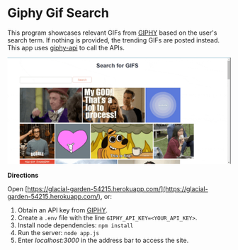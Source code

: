 # Giphy Gif Search

This program showcases relevant GIFs from [GIPHY](https://developers.giphy.com/docs/sdk/) based on the user's search term. If nothing is provided, the trending GIFs are posted instead. This app uses [giphy-api](https://github.com/austinkelleher/giphy-api) to call the APIs.

![Trending GIFs](recording.gif)

**Directions**

Open [https://glacial-garden-54215.herokuapp.com/](https://glacial-garden-54215.herokuapp.com/), or:

1. Obtain an API key from [GIPHY](https://developers.giphy.com/).
2. Create a `.env` file with the line `GIPHY_API_KEY=<YOUR_API_KEY>`.
3. Install node dependencies: `npm install`
4. Run the server: `node app.js`
5. Enter _localhost:3000_ in the address bar to access the site.
